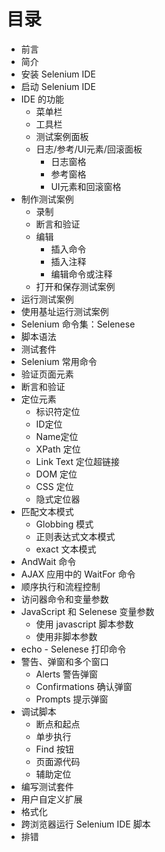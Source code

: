 # 目录  
- 前言  
- 简介
- 安装 Selenium IDE  
- 启动 Selenium IDE  
- IDE 的功能   
  - 菜单栏
  - 工具栏
  - 测试案例面板
  - 日志/参考/UI元素/回滚面板
    - 日志窗格 
    - 参考窗格
    - UI元素和回滚窗格
- 制作测试案例
  - 录制
  - 断言和验证
  - 编辑
    - 插入命令
    - 插入注释
    - 编辑命令或注释
  - 打开和保存测试案例
- 运行测试案例
- 使用基址运行测试案例
- Selenium 命令集：Selenese
- 脚本语法
- 测试套件
- Selenium 常用命令
- 验证页面元素
- 断言和验证
- 定位元素
  - 标识符定位
  - ID定位
  - Name定位
  - XPath 定位
  - Link Text 定位超链接
  - DOM 定位
  - CSS 定位
  - 隐式定位器
- 匹配文本模式
  - Globbing 模式
  - 正则表达式文本模式
  - exact 文本模式
- AndWait 命令
- AJAX 应用中的 WaitFor 命令
- 顺序执行和流程控制
- 访问器命令和变量参数
- JavaScript 和 Selenese 变量参数
  - 使用 javascript 脚本参数
  - 使用非脚本参数
- echo - Selenese 打印命令
- 警告、弹窗和多个窗口
  - Alerts 警告弹窗
  - Confirmations 确认弹窗
  - Prompts 提示弹窗
- 调试脚本
  - 断点和起点
  - 单步执行
  - Find 按钮
  - 页面源代码
  - 辅助定位
- 编写测试套件
- 用户自定义扩展
- 格式化
- 跨浏览器运行  Selenium IDE 脚本
- 排错
